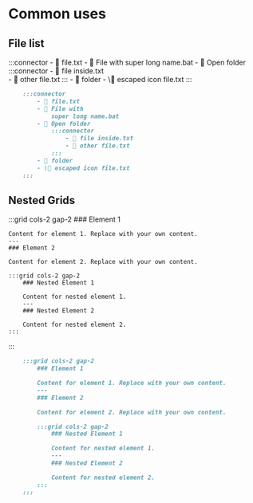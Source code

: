 # Common uses


## File list
:::connector
    - 📄 file.txt
    - 📄 File with
        super long name.bat
    - 📂 Open folder
        :::connector
            - 📄 file inside.txt  
            - 📄 other file.txt
        :::
    - 📁 folder
    - \📃 escaped icon file.txt
:::


```markdown
    :::connector
        - 📄 file.txt
        - 📄 File with
            super long name.bat
        - 📂 Open folder
            :::connector
                - 📄 file inside.txt  
                - 📄 other file.txt
            :::
        - 📁 folder
        - \📃 escaped icon file.txt
    :::
```


## Nested Grids

:::grid cols-2 gap-2
	### Element 1

	Content for element 1. Replace with your own content.
	---
	### Element 2

	Content for element 2. Replace with your own content.

    :::grid cols-2 gap-2
        ### Nested Element 1

        Content for nested element 1.
        ---
        ### Nested Element 2

        Content for nested element 2.
    :::
:::


```markdown
    :::grid cols-2 gap-2
        ### Element 1

        Content for element 1. Replace with your own content.
        ---
        ### Element 2

        Content for element 2. Replace with your own content.

        :::grid cols-2 gap-2
            ### Nested Element 1

            Content for nested element 1.
            ---
            ### Nested Element 2

            Content for nested element 2.
        :::
    :::
```

